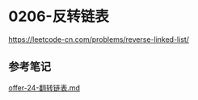 # 0206-反转链表

https://leetcode-cn.com/problems/reverse-linked-list/ 

## 参考笔记

[offer-24-翻转链表.md](offer-24-翻转链表.md) 